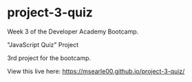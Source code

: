 # project-3-quiz

Week 3 of the Developer Academy Bootcamp.

"JavaScript Quiz" Project

3rd project for the bootcamp.

View this live here: https://msearle00.github.io/project-3-quiz/
